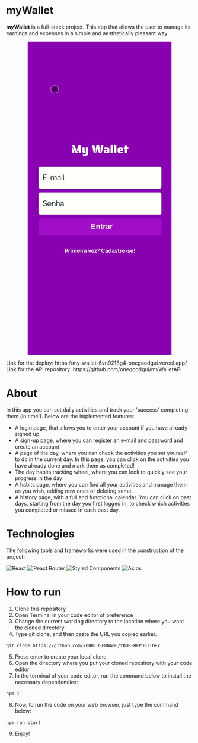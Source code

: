 <h1>myWallet</h1>
 
 <p><b>myWallet</b> is a full-stack project. This app that allows the user to manage its earnings and expenses in a simple and aesthetically pleasant way. </p>
 <p align='center'>
  <img src='myWallet.gif' style='  display:block; margin: 0 auto;'>
</p>
<span>Link for the deploy: https://my-wallet-6vn9218g4-onegoodgui.vercel.app/</span>
<span>Link for the API repository: https://github.com/onegoodgui/myWalletAPI</span>
<h1> About </h1>

<p> In this app you can set daily activities and track your 'success' completing them (in time!). Below are the implemented features:</p>

<ul>
  <li> A login page, that allows you to enter your account if you have already signed up</li>
  <li> A sign-up page, where you can register an e-mail and password and create an account </li>
  <li> A page of the day, where you can check the activities you set yourself to do in the current day. In this page, you can click on the activities you have already done and mark them as completed! </li>
  <li> The day habits tracking wheel, where you can look to quickly see your progress in the day </li>
  <li> A habits page, where you can find all your activities and manage them as you wish, adding new ones or deleting some. </li>
  <li> A history page, with a full and functional calendar. You can click on past days, starting from the day you first logged in, to check which activities you completed or missed in each past day.</li>
  
 </ul>

<h1>Technologies</h1>
<p>The following tools and frameworks were used in the construction of the project:</p>

![React](https://img.shields.io/badge/react-%2320232a.svg?style=for-the-badge&logo=react&logoColor=%2361DAFB)
![React Router](https://img.shields.io/badge/React_Router-CA4245?style=for-the-badge&logo=react-router&logoColor=white)
![Styled Components](https://img.shields.io/badge/styled--components-DB7093?style=for-the-badge&logo=styled-components&logoColor=white)
![Axios](https://img.shields.io/badge/Axios-100000?style=for-the-badge&logo=Axios&logoColor=white&labelColor=05ACFF&color=00A2FF)

<h1> How to run </h1>

<ol>
  <li>Clone this repository</li>
  <li>Open Terminal in your code editor of preference</li>
  <li>Change the current working directory to the location where you want the cloned directory</li>
  <li>Type git clone, and then paste the URL you copied earlier.</li>
</ol>
<p>
  
``` 
git clone https://github.com/YOUR-USERNAME/YOUR-REPOSITORY 
```
</p>
<ol start='5'>
  <li>Press enter to create your local clone</li>
  <li> Open the directory where you put your cloned repository with your code editor</li>
  <li> In the terminal of your code editor, run the command below to install the necessary dependencies:</li>
</ol>

<p>
  
``` 
npm i
```
</p>

<ol start='8'>
  <li>Now, to run the code on your web browser, just type the command below:</li>
</ol>

<p>
  
``` 
npm run start
```
</p>

<ol start='9'>
  <li>Enjoy!</li>
</ol>

